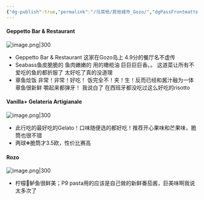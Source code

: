 ```yaml
---
{"dg-publish":true,"permalink":"/马耳他/其他城市_Gozo/","dgPassFrontmatter":true}
---
```


####  Geppetto Bar & Restaurant
![image.png|300](https://obsidan-1314364309.cos.ap-beijing.myqcloud.com/obsidan/20250713011336900.png)
+ Geppetto Bar & Restaurant 这家在Gozo岛上 4.9分的餐厅名不虚传
+ Seabass鱼皮脆脆的 鱼肉嫩嫩的 用的橄榄油 巨巨巨巨香。。 这道菜让所有不爱吃的鱼的都折服了 太好吃了真的没道理 
+ 章鱼烩饭 非常！非常！好吃！ 饭完全不！夹！生！反而已经和酱汁融为一体 章鱼很新鲜 嚼起来都弹牙！ 我说白了 在西班牙都没吃过这么好吃的risotto

#### Vanilla+ Gelateria Artigianale
![image.png|300](https://obsidan-1314364309.cos.ap-beijing.myqcloud.com/obsidan/20250713005351904.png)
+ 此行吃的最好吃的Gelato！口味随便选的都好吃！推荐开心果味和芒果味，脆筒也很不错
+ 两球➕脆筒才3.5欧，性价比赛高

#### Rozo
![image.png|300](https://obsidan-1314364309.cos.ap-beijing.myqcloud.com/obsidan/20250713010812935.png)

+ 柠檬🍋鲈鱼很鲜美；P9 pasta用的应该是自己做的新鲜番茄酱，巨美味啊我说太多次了
